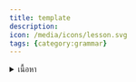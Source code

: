```yaml
---
title: template
description: 
icon: /media/icons/lesson.svg
tags: {category:grammar}
---
```


<details>
<summary>เนื้อหา</summary>

<details>

<summary>แบบฝึกหัด</summary>

<details>